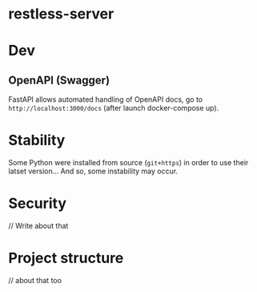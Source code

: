 # restless-server

# Dev
## OpenAPI (Swagger)

FastAPI allows automated handling of OpenAPI docs,
go to `http://localhost:3000/docs` (after launch docker-compose up).

# Stability

Some Python were installed from source (`git+https`) in order to use
their latset version... And so, some instability may occur.

# Security

// Write about that

# Project structure

// about that too
